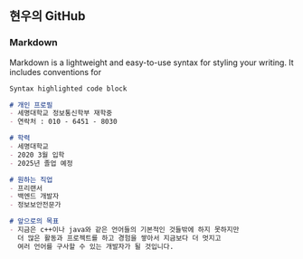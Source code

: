## 현우의 GitHub
### Markdown

Markdown is a lightweight and easy-to-use syntax for styling your writing. It includes conventions for

```markdown
Syntax highlighted code block

# 개인 프로필 
- 세명대학교 정보통신학부 재학중
- 연락처 : 010 - 6451 - 8030

# 학력
- 세명대학교
- 2020 3월 입학
- 2025년 졸업 예정

# 원하는 직업
- 프리랜서
- 백엔드 개발자
- 정보보안전문가

# 앞으로의 목표
- 지금은 c++이나 java와 같은 언어들의 기본적인 것들밖에 하지 못하지만 
  더 많은 활동과 프로젝트를 하고 경험을 쌓아서 지금보다 더 멋지고
  여러 언어를 구사할 수 있는 개발자가 될 것입니다.
  


